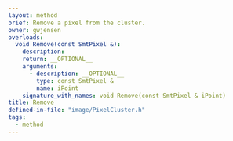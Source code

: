 ```yaml
---
layout: method
brief: Remove a pixel from the cluster.
owner: gwjensen
overloads:
  void Remove(const SmtPixel &):
    description:
    return: __OPTIONAL__
    arguments:
      - description: __OPTIONAL__
        type: const SmtPixel &
        name: iPoint
    signature_with_names: void Remove(const SmtPixel & iPoint)
title: Remove
defined-in-file: "image/PixelCluster.h"
tags:
  - method
---
```

